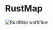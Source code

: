 # RustMap
![RustMap workflow](https://github.com/luanngominh/RustMap/workflows/RustMap%20workflow/badge.svg)
